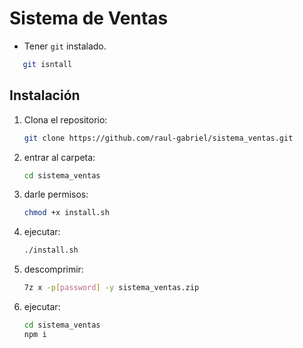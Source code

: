 # Sistema de Ventas

- Tener `git` instalado.
```bash
   git isntall
```

## Instalación

1. Clona el repositorio:
   ```bash
   git clone https://github.com/raul-gabriel/sistema_ventas.git
   ```
2. entrar al carpeta:
   ```bash
   cd sistema_ventas
   ```
3. darle permisos:
   ```bash
   chmod +x install.sh
   ```
4. ejecutar:
   ```bash
   ./install.sh
   ```
5. descomprimir:
   ```bash
   7z x -p[password] -y sistema_ventas.zip
   ```
6. ejecutar:
   ```bash
   cd sistema_ventas
   npm i
   ```

